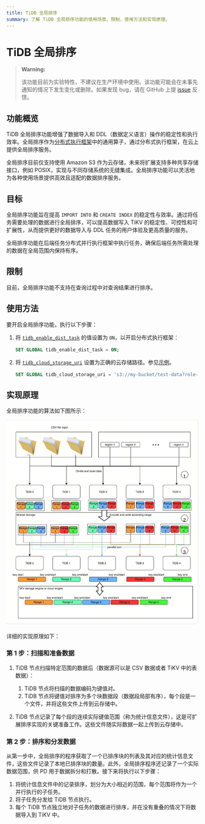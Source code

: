 ```yaml
---
title: TiDB 全局排序
summary: 了解 TiDB 全局排序功能的使用场景、限制、使用方法和实现原理。
---
```


# TiDB 全局排序

> **Warning:**
>
> 该功能目前为实验特性，不建议在生产环境中使用。该功能可能会在未事先通知的情况下发生变化或删除。如果发现 bug，请在 GitHub 上提 [issue](https://github.com/pingcap/tidb/issues) 反馈。

## 功能概览

TiDB 全局排序功能增强了数据导入和 DDL（数据定义语言）操作的稳定性和执行效率。全局排序作为[分布式执行框架](/tidb-distributed-execution-framework.md)中的通用算子，通过分布式执行框架，在云上提供全局排序服务。

全局排序目前仅支持使用 Amazon S3 作为云存储，未来将扩展支持多种共享存储接口，例如 POSIX，实现与不同存储系统的无缝集成。全局排序功能可以灵活地为各种使用场景提供高效且适配的数据排序服务。

## 目标

全局排序功能旨在提高 `IMPORT INTO` 和 `CREATE INDEX` 的稳定性与效率。通过将任务需要处理的数据进行全局排序，可以提高数据写入 TiKV 的稳定性、可控性和可扩展性，从而提供更好的数据导入与 DDL 任务的用户体验及更高质量的服务。

全局排序功能在后端任务分布式并行执行框架中执行任务，确保后端任务所需处理的数据在全局范围内保持有序。

## 限制

目前，全局排序功能不支持在查询过程中对查询结果进行排序。

## 使用方法

要开启全局排序功能，执行以下步骤：

1. 将 [`tidb_enable_dist_task`](/system-variables.md#tidb_enable_dist_task-从-v710-版本开始引入) 的值设置为 `ON`，以开启分布式执行框架：

    ```sql
    SET GLOBAL tidb_enable_dist_task = ON;
    ```

2. 将 [`tidb_cloud_storage_uri`](/system-variables.md#tidb_cloud_storage_uri-从-v740-版本开始引入) 设置为正确的云存储路径。参见[示例](/br/backup-and-restore-storages.md)。

    ```sql
    SET GLOBAL tidb_cloud_storage_uri = 's3://my-bucket/test-data?role-arn=arn:aws:iam::888888888888:role/my-role'
    ```

## 实现原理

全局排序功能的算法如下图所示：

![全局排序功能算法](/media/dist-task/global-sort.jpeg)

详细的实现原理如下：

### 第 1 步：扫描和准备数据

1. TiDB 节点扫描特定范围的数据后（数据源可以是 CSV 数据或者 TiKV 中的表数据）：

    1. TiDB 节点将扫描的数据编码为键值对。
    2. TiDB 节点将键值对排序为多个块数据段（数据段局部有序），每个段是一个文件，并将这些文件上传到云存储中。

2. TiDB 节点记录了每个段的连续实际键值范围（称为统计信息文件），这是可扩展排序实现的关键准备工作。这些文件随实际数据一起上传到云存储中。

### 第 2 步：排序和分发数据

从第一步中，全局排序的程序获取了一个已排序块的列表及其对应的统计信息文件，这些文件记录了本地已排序块的数量。此外，全局排序程序还记录了一个实际数据范围，供 PD 用于数据拆分和打散。接下来将执行以下步骤：

1. 将统计信息文件中的记录排序，划分为大小相近的范围，每个范围将作为一个并行执行的子任务。
2. 将子任务分发给 TiDB 节点执行。
3. 每个 TiDB 节点独立地对子任务的数据进行排序，并在没有重叠的情况下将数据导入到 TiKV 中。
